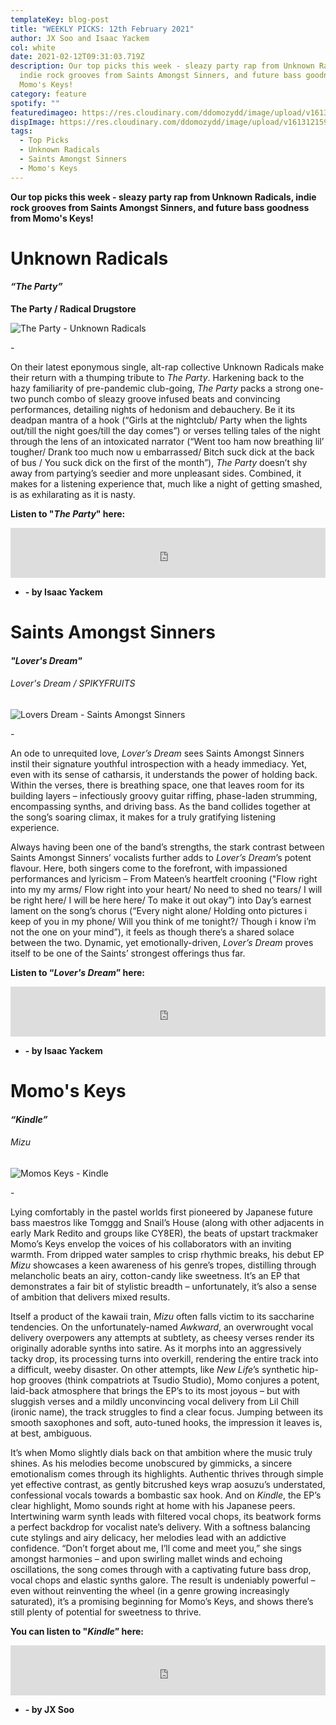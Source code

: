 ```yaml
---
templateKey: blog-post
title: "WEEKLY PICKS: 12th February 2021"
author: JX Soo and Isaac Yackem
col: white
date: 2021-02-12T09:31:03.719Z
description: Our top picks this week - sleazy party rap from Unknown Radicals,
  indie rock grooves from Saints Amongst Sinners, and future bass goodness from
  Momo's Keys!
category: feature
spotify: ""
featuredimageo: https://res.cloudinary.com/ddomozydd/image/upload/v1613121596/weeklybanner_zpndv7.jpg
dispImage: https://res.cloudinary.com/ddomozydd/image/upload/v1613121596/weeklycard_adqgtv.jpg
tags:
  - Top Picks
  - Unknown Radicals
  - Saints Amongst Sinners
  - Momo's Keys
---
```

**Our top picks this week - sleazy party rap from Unknown Radicals, indie rock grooves from Saints Amongst Sinners, and future bass goodness from Momo's Keys!**

# Unknown Radicals

#### ***“The Party”***

**The Party / Radical Drugstore**

![The Party - Unknown Radicals](https://res.cloudinary.com/ddomozydd/image/upload/v1613121727/TheParty_yogzj5.jpg "The Party - Unknown Radicals")

\-

On their latest eponymous single, alt-rap collective Unknown Radicals make their return with a thumping tribute to *The Party*. Harkening back to the hazy familiarity of pre-pandemic club-going, *The Party* packs a strong one-two punch combo of sleazy groove infused beats and convincing performances, detailing nights of hedonism and debauchery. Be it its deadpan mantra of a hook (“Girls at the nightclub/ Party when the lights out/till the night goes/till the day comes”) or verses telling tales of the night through the lens of an intoxicated narrator (“Went too ham now breathing lil’ tougher/ Drank too much now u embarrassed/ Bitch suck dick at the back of bus / You suck dick on the first of the month”), *The Party* doesn’t shy away from partying’s seedier and more unpleasant sides. Combined, it makes for a listening experience that, much like a night of getting smashed, is as exhilarating as it is nasty.

**Listen to "*The Party*" here:**

<iframe src="https://open.spotify.com/embed/track/3fds5qFh1MyOdNyQbJmi2a" width="100%" height="80" frameborder="0" allowtransparency="true" allow="encrypted-media"></iframe>

* **\- by  Isaac Yackem**

# Saints Amongst Sinners

#### ***"Lover's Dream"***

###### Lover's Dream / SPIKYFRUITS

![Lovers Dream - Saints Amongst Sinners](https://res.cloudinary.com/ddomozydd/image/upload/v1613121728/LOVERSDREAM_xtemc6.jpg "Lovers Dream - Saints Amongst Sinners")

\-

An ode to unrequited love, *Lover’s Dream* sees Saints Amongst Sinners instil their signature youthful introspection with a heady immediacy. Yet, even with its sense of catharsis, it understands the power of holding back. Within the verses, there is breathing space, one that leaves room for its building layers – infectiously groovy guitar riffing, phase-laden strumming, encompassing synths, and driving bass. As the band collides together at the song’s soaring climax, it makes for a truly gratifying listening experience.

Always having been one of the band’s strengths, the stark contrast between Saints Amongst Sinners’ vocalists further adds to *Lover’s Dream*’s potent flavour. Here, both singers come to the forefront, with impassioned performances and lyricism – From Mateen’s heartfelt crooning ("Flow right into my my arms/ Flow right into your heart/ No need to shed no tears/ I will be right here/ I will be here here/ To make it out okay”) into Day’s earnest lament on the song’s chorus (“Every night alone/ Holding onto pictures i keep of you in my phone/ Will you think of me tonight?/ Though i know i’m not the one on your mind”), it feels as though there’s a shared solace between the two. Dynamic, yet emotionally-driven, *Lover’s Dream* proves itself to be one of the Saints’ strongest offerings thus far.

**Listen to “*Lover's Dream*” here:**

<iframe src="https://open.spotify.com/embed/track/6n1HytTI2y3IDF5mqSXzJQ" width="100%" height="80" frameborder="0" allowtransparency="true" allow="encrypted-media"></iframe>

* **\- by Isaac Yackem**

# Momo's Keys

#### ***“Kindle”***

###### Mizu

![Momos Keys - Kindle](https://res.cloudinary.com/ddomozydd/image/upload/v1613121728/Kindle_j0kpqh.jpg "Momos Keys - Kindle")

\-

Lying comfortably in the pastel worlds first pioneered by Japanese future bass maestros like Tomggg and Snail’s House (along with other adjacents in early Mark Redito and groups like CY8ER), the beats of upstart trackmaker Momo’s Keys envelop the voices of his collaborators with an inviting warmth. From dripped water samples to crisp rhythmic breaks, his debut EP *Mizu* showcases a keen awareness of his genre’s tropes, distilling through melancholic beats an airy, cotton-candy like sweetness. It’s an EP that demonstrates a fair bit of stylistic breadth – unfortunately, it’s also a sense of ambition that delivers mixed results. 

Itself a product of the kawaii train, *Mizu* often falls victim to its saccharine tendencies. On the unfortunately-named *Awkward*, an overwrought vocal delivery overpowers any attempts at subtlety, as cheesy verses render its originally adorable synths into satire. As it morphs into an aggressively tacky drop, its processing turns into overkill, rendering the entire track into a difficult, weeby disaster. On other attempts, like *New Life*’s synthetic hip-hop grooves (think compatriots at Tsudio Studio), Momo conjures a potent, laid-back atmosphere that brings the EP’s to its most joyous – but with sluggish verses and a mildly unconvincing vocal delivery from Lil Chill (ironic name), the track struggles to find a clear focus. Jumping between its smooth saxophones and soft, auto-tuned hooks, the impression it leaves is, at best, ambiguous.

It’s when Momo slightly dials back on that ambition where the music truly shines. As his melodies become unobscured by gimmicks, a sincere emotionalism comes through its highlights. Authentic thrives through simple yet effective contrast, as gently bitcrushed keys wrap aosuzu’s understated, confessional vocals towards a bombastic sax hook. And on *Kindle*, the EP’s clear highlight, Momo sounds right at home with his Japanese peers. Intertwining warm synth leads with filtered vocal chops, its beatwork forms a perfect backdrop for vocalist nate’s delivery. With a softness balancing cute stylings and airy delicacy, her melodies lead with an addictive confidence. “Don’t forget about me, I’ll come and meet you,” she sings amongst harmonies – and upon swirling mallet winds and echoing oscillations, the song comes through with a captivating future bass drop, vocal chops and elastic synths galore. The result is undeniably powerful – even without reinventing the wheel (in a genre growing increasingly saturated), it’s a promising beginning for Momo’s Keys, and shows there’s still plenty of potential for sweetness to thrive.

**You can listen to "*Kindle*” here:**

<iframe src="https://open.spotify.com/embed/track/0TyvKiAC66FzcFoB1XJZQd" width="100%" height="80" frameborder="0" allowtransparency="true" allow="encrypted-media"></iframe>

* **\- by JX Soo**